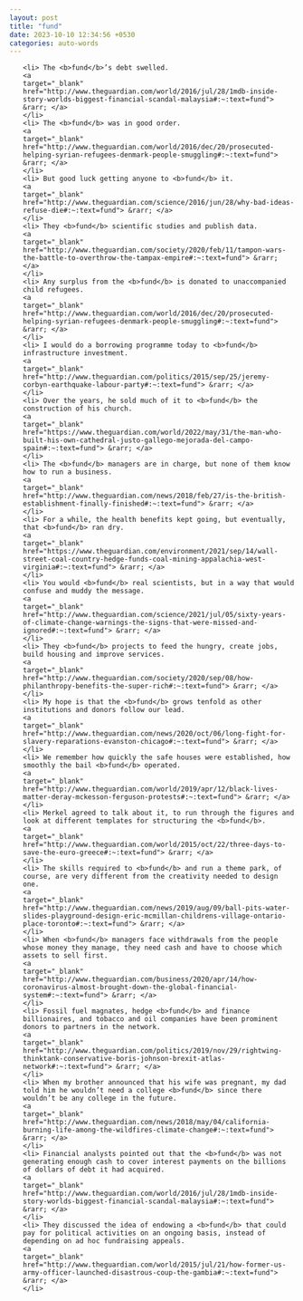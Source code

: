 ```yaml
---
layout: post
title: "fund"
date: 2023-10-10 12:34:56 +0530
categories: auto-words
---
```

<ol>

    <li> The <b>fund</b>’s debt swelled.
    <a 
    target="_blank" 
    href="http://www.theguardian.com/world/2016/jul/28/1mdb-inside-story-worlds-biggest-financial-scandal-malaysia#:~:text=fund"> &rarr; </a>
    </li>
    <li> The <b>fund</b> was in good order.
    <a 
    target="_blank" 
    href="http://www.theguardian.com/world/2016/dec/20/prosecuted-helping-syrian-refugees-denmark-people-smuggling#:~:text=fund"> &rarr; </a>
    </li>
    <li> But good luck getting anyone to <b>fund</b> it.
    <a 
    target="_blank" 
    href="http://www.theguardian.com/science/2016/jun/28/why-bad-ideas-refuse-die#:~:text=fund"> &rarr; </a>
    </li>
    <li> They <b>fund</b> scientific studies and publish data.
    <a 
    target="_blank" 
    href="http://www.theguardian.com/society/2020/feb/11/tampon-wars-the-battle-to-overthrow-the-tampax-empire#:~:text=fund"> &rarr; </a>
    </li>
    <li> Any surplus from the <b>fund</b> is donated to unaccompanied child refugees.
    <a 
    target="_blank" 
    href="http://www.theguardian.com/world/2016/dec/20/prosecuted-helping-syrian-refugees-denmark-people-smuggling#:~:text=fund"> &rarr; </a>
    </li>
    <li> I would do a borrowing programme today to <b>fund</b> infrastructure investment.
    <a 
    target="_blank" 
    href="http://www.theguardian.com/politics/2015/sep/25/jeremy-corbyn-earthquake-labour-party#:~:text=fund"> &rarr; </a>
    </li>
    <li> Over the years, he sold much of it to <b>fund</b> the construction of his church.
    <a 
    target="_blank" 
    href="https://www.theguardian.com/world/2022/may/31/the-man-who-built-his-own-cathedral-justo-gallego-mejorada-del-campo-spain#:~:text=fund"> &rarr; </a>
    </li>
    <li> The <b>fund</b> managers are in charge, but none of them know how to run a business.
    <a 
    target="_blank" 
    href="http://www.theguardian.com/news/2018/feb/27/is-the-british-establishment-finally-finished#:~:text=fund"> &rarr; </a>
    </li>
    <li> For a while, the health benefits kept going, but eventually, that <b>fund</b> ran dry.
    <a 
    target="_blank" 
    href="https://www.theguardian.com/environment/2021/sep/14/wall-street-coal-country-hedge-funds-coal-mining-appalachia-west-virginia#:~:text=fund"> &rarr; </a>
    </li>
    <li> You would <b>fund</b> real scientists, but in a way that would confuse and muddy the message.
    <a 
    target="_blank" 
    href="http://www.theguardian.com/science/2021/jul/05/sixty-years-of-climate-change-warnings-the-signs-that-were-missed-and-ignored#:~:text=fund"> &rarr; </a>
    </li>
    <li> They <b>fund</b> projects to feed the hungry, create jobs, build housing and improve services.
    <a 
    target="_blank" 
    href="http://www.theguardian.com/society/2020/sep/08/how-philanthropy-benefits-the-super-rich#:~:text=fund"> &rarr; </a>
    </li>
    <li> My hope is that the <b>fund</b> grows tenfold as other institutions and donors follow our lead.
    <a 
    target="_blank" 
    href="http://www.theguardian.com/news/2020/oct/06/long-fight-for-slavery-reparations-evanston-chicago#:~:text=fund"> &rarr; </a>
    </li>
    <li> We remember how quickly the safe houses were established, how smoothly the bail <b>fund</b> operated.
    <a 
    target="_blank" 
    href="http://www.theguardian.com/world/2019/apr/12/black-lives-matter-deray-mckesson-ferguson-protests#:~:text=fund"> &rarr; </a>
    </li>
    <li> Merkel agreed to talk about it, to run through the figures and look at different templates for structuring the <b>fund</b>.
    <a 
    target="_blank" 
    href="http://www.theguardian.com/world/2015/oct/22/three-days-to-save-the-euro-greece#:~:text=fund"> &rarr; </a>
    </li>
    <li> The skills required to <b>fund</b> and run a theme park, of course, are very different from the creativity needed to design one.
    <a 
    target="_blank" 
    href="http://www.theguardian.com/news/2019/aug/09/ball-pits-water-slides-playground-design-eric-mcmillan-childrens-village-ontario-place-toronto#:~:text=fund"> &rarr; </a>
    </li>
    <li> When <b>fund</b> managers face withdrawals from the people whose money they manage, they need cash and have to choose which assets to sell first.
    <a 
    target="_blank" 
    href="http://www.theguardian.com/business/2020/apr/14/how-coronavirus-almost-brought-down-the-global-financial-system#:~:text=fund"> &rarr; </a>
    </li>
    <li> Fossil fuel magnates, hedge <b>fund</b> and finance billionaires, and tobacco and oil companies have been prominent donors to partners in the network.
    <a 
    target="_blank" 
    href="http://www.theguardian.com/politics/2019/nov/29/rightwing-thinktank-conservative-boris-johnson-brexit-atlas-network#:~:text=fund"> &rarr; </a>
    </li>
    <li> When my brother announced that his wife was pregnant, my dad told him he wouldn’t need a college <b>fund</b> since there wouldn’t be any college in the future.
    <a 
    target="_blank" 
    href="http://www.theguardian.com/news/2018/may/04/california-burning-life-among-the-wildfires-climate-change#:~:text=fund"> &rarr; </a>
    </li>
    <li> Financial analysts pointed out that the <b>fund</b> was not generating enough cash to cover interest payments on the billions of dollars of debt it had acquired.
    <a 
    target="_blank" 
    href="http://www.theguardian.com/world/2016/jul/28/1mdb-inside-story-worlds-biggest-financial-scandal-malaysia#:~:text=fund"> &rarr; </a>
    </li>
    <li> They discussed the idea of endowing a <b>fund</b> that could pay for political activities on an ongoing basis, instead of depending on ad hoc fundraising appeals.
    <a 
    target="_blank" 
    href="http://www.theguardian.com/world/2015/jul/21/how-former-us-army-officer-launched-disastrous-coup-the-gambia#:~:text=fund"> &rarr; </a>
    </li>